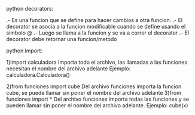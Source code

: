 python decorators:

.- Es una funcion que se define para hacer cambios a otra funcion.
.- El decorator se asocia a la funcion modificable cuando se define usando el simbolo @
.- Luego se llama a la funcion y se va a correr el decorator
.- El decorator debe retornar una funcion/metodo


python import:

1)import calculadora 
Importa todo el archivo, las llamadas a las funciones necesitan el nombre del archivo adelante 
Ejemplo: calculadora.Calculadora() 

2)from funciones import cube 
Del archivo funciones importa la funcion cube, se puede llamar sin poner el nombre del archivo adelante 
3)from funciones import * 
Del archivo funciones importa todas las funciones y se pueden llamar sin poner el nombre del archivo adelante. 
Ejemplo: cube(x)